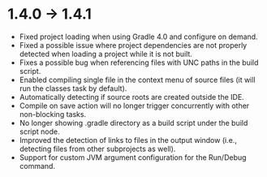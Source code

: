 # 1.4.0 -> 1.4.1

- Fixed project loading when using Gradle 4.0 and configure on demand.
- Fixed a possible issue where project dependencies are not properly detected when loading a project while it is not built.
- Fixes a possible bug when referencing files with UNC paths in the build script.
- Enabled compiling single file in the context menu of source files (it will run the classes task by default).
- Automatically detecting if source roots are created outside the IDE.
- Compile on save action will no longer trigger concurrently with other non-blocking tasks.
- No longer showing .gradle directory as a build script under the build script node.
- Improved the detection of links to files in the output window (i.e., detecting files from other subprojects as well).
- Support for custom JVM argument configuration for the Run/Debug command.

